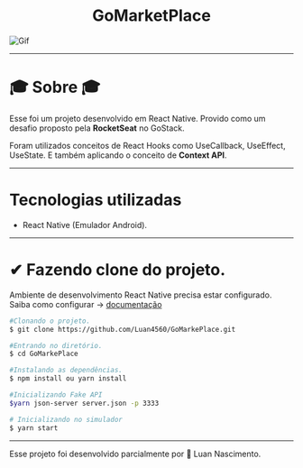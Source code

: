 <h1 align="center">GoMarketPlace</h1>

<img src="./assets/GifReadme.gif" alt="Gif">

---

# 🎓 Sobre 🎓

Esse foi um projeto desenvolvido em React Native.
Provido como um desafio proposto pela **RocketSeat** no GoStack.

Foram utilizados conceitos de React Hooks como UseCallback, UseEffect, UseState. E também aplicando o conceito de **Context API**.

---
# Tecnologias utilizadas
- React Native (Emulador Android).

---
# ✔ Fazendo clone do projeto.
Ambiente de desenvolvimento React Native precisa estar configurado.
Saiba como configurar -> [documentação](https://react-native.rocketseat.dev/)

```bash
#Clonando o projeto.
$ git clone https://github.com/Luan4560/GoMarkePlace.git

#Entrando no diretório.
$ cd GoMarkePlace

#Instalando as dependências.
$ npm install ou yarn install

#Inicializando Fake API
$yarn json-server server.json -p 3333

# Inicializando no simulador
$ yarn start
 ```
---

Esse projeto foi desenvolvido parcialmente por 🤘 Luan Nascimento.
